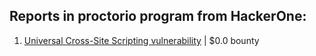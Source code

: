 ## Reports in proctorio program from HackerOne:
1. [Universal Cross-Site Scripting vulnerability](https://hackerone.com/reports/1326264) | $0.0 bounty